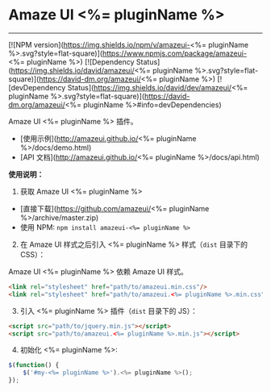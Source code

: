 # Amaze UI <%= pluginName %>
---

[![NPM version](https://img.shields.io/npm/v/amazeui-<%= pluginName %>.svg?style=flat-square)](https://www.npmjs.com/package/amazeui-<%= pluginName %>)
[![Dependency Status](https://img.shields.io/david/amazeui/<%= pluginName %>.svg?style=flat-square)](https://david-dm.org/amazeui/<%= pluginName %>)
[![devDependency Status](https://img.shields.io/david/dev/amazeui/<%= pluginName %>.svg?style=flat-square)](https://david-dm.org/amazeui/<%= pluginName %>#info=devDependencies)

Amaze UI <%= pluginName %> 插件。

- [使用示例](http://amazeui.github.io/<%= pluginName %>/docs/demo.html)
- [API 文档](http://amazeui.github.io/<%= pluginName %>/docs/api.html)

**使用说明：**

1. 获取 Amaze UI <%= pluginName %>

  - [直接下载](https://github.com/amazeui/<%= pluginName %>/archive/master.zip)
  - 使用 NPM: `npm install amazeui-<%= pluginName %>`

2. 在 Amaze UI 样式之后引入 <%= pluginName %> 样式（`dist` 目录下的 CSS）：

  Amaze UI <%= pluginName %> 依赖 Amaze UI 样式。

  ```html
  <link rel="stylesheet" href="path/to/amazeui.min.css"/>
  <link rel="stylesheet" href="path/to/amazeui.<%= pluginName %>.min.css"/>
  ```

3. 引入 <%= pluginName %> 插件（`dist` 目录下的 JS）：

  ```html
  <script src="path/to/jquery.min.js"></script>
  <script src="path/to/amazeui.<%= pluginName %>.min.js"></script>
  ```

4. 初始化 <%= pluginName %>:

  ```js
  $(function() {
      $('#my-<%= pluginName %>').<%= pluginName %>();
  });
  ```
